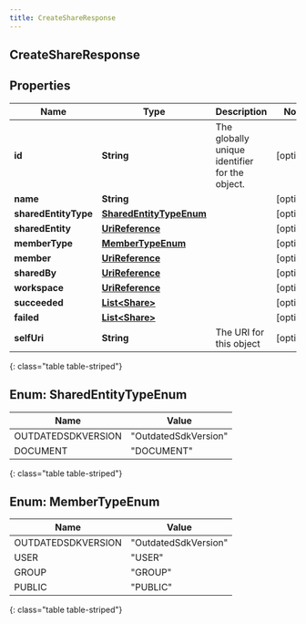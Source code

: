 ```yaml
---
title: CreateShareResponse
---
```

## CreateShareResponse


## Properties

| Name | Type | Description | Notes |
| ------------ | ------------- | ------------- | ------------- |
| **id** | **String** | The globally unique identifier for the object. |  [optional] |
| **name** | **String** |  |  [optional] |
| **sharedEntityType** | [**SharedEntityTypeEnum**](#SharedEntityTypeEnum) |  |  [optional] |
| **sharedEntity** | [**UriReference**](UriReference.html) |  |  [optional] |
| **memberType** | [**MemberTypeEnum**](#MemberTypeEnum) |  |  [optional] |
| **member** | [**UriReference**](UriReference.html) |  |  [optional] |
| **sharedBy** | [**UriReference**](UriReference.html) |  |  [optional] |
| **workspace** | [**UriReference**](UriReference.html) |  |  [optional] |
| **succeeded** | [**List&lt;Share&gt;**](Share.html) |  |  [optional] |
| **failed** | [**List&lt;Share&gt;**](Share.html) |  |  [optional] |
| **selfUri** | **String** | The URI for this object |  [optional] |
{: class="table table-striped"}


<a name="SharedEntityTypeEnum"></a>

## Enum: SharedEntityTypeEnum

| Name | Value |
| ---- | ----- |
| OUTDATEDSDKVERSION | &quot;OutdatedSdkVersion&quot; |
| DOCUMENT | &quot;DOCUMENT&quot; |
{: class="table table-striped"}


<a name="MemberTypeEnum"></a>

## Enum: MemberTypeEnum

| Name | Value |
| ---- | ----- |
| OUTDATEDSDKVERSION | &quot;OutdatedSdkVersion&quot; |
| USER | &quot;USER&quot; |
| GROUP | &quot;GROUP&quot; |
| PUBLIC | &quot;PUBLIC&quot; |
{: class="table table-striped"}



